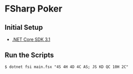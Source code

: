 # FSharp Poker

## Initial Setup

- [.NET Core SDK 3.1](https://dotnet.microsoft.com/download/dotnet-core/3.1)


## Run the Scripts

```
$ dotnet fsi main.fsx "4S 4H 4D 4C AS; JS KD QC 10H 2C"
```

